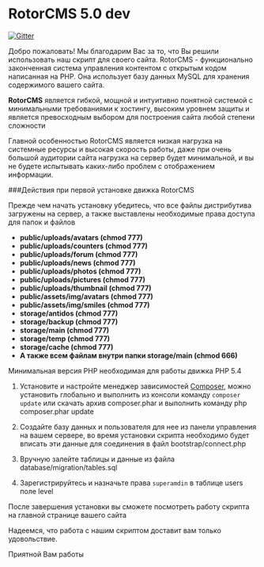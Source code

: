 RotorCMS 5.0 dev
=========

[![Gitter](https://badges.gitter.im/Join%20Chat.svg)](https://gitter.im/visavi/rotorcms?utm_source=badge&utm_medium=badge&utm_campaign=pr-badge&utm_content=badge)

Добро пожаловать!
Мы благодарим Вас за то, что Вы решили использовать наш скрипт для своего сайта. RotorCMS - функционально законченная система управления контентом с открытым кодом написанная на PHP. Она использует базу данных MySQL для хранения содержимого вашего сайта.

**RotorCMS** является гибкой, мощной и интуитивно понятной системой с минимальными требованиями к хостингу, высоким уровнем защиты и является превосходным выбором для построения сайта любой степени сложности

Главной особенностью RotorCMS является низкая нагрузка на системные ресурсы и высокая скорость работы, даже при очень большой аудитории сайта нагрузка на сервер будет минимальной, и вы не будете испытывать каких-либо проблем с отображением информации.

###Действия при первой установке движка RotorCMS

Прежде чем начать установку убедитесь, что все файлы дистрибутива загружены на сервер, а также выставлены необходимые права доступа для папок и файлов

 * **public/uploads/avatars (chmod 777)**
 * **public/uploads/counters (chmod 777)**
 * **public/uploads/forum (chmod 777)**
 * **public/uploads/news (chmod 777)**
 * **public/uploads/photos (chmod 777)**
 * **public/uploads/pictures (chmod 777)**
 * **public/uploads/thumbnail (chmod 777)**
 * **public/assets/img/avatars (chmod 777)**
 * **public/assets/img/smiles (chmod 777)**
 * **storage/antidos (chmod 777)**
 * **storage/backup (chmod 777)**
 * **storage/main (chmod 777)**
 * **storage/temp (chmod 777)**
 * **storage/cache (chmod 777)**
 * **А также всем файлам внутри папки storage/main (chmod 666)**

Минимальная версия PHP необходимая для работы движка PHP 5.4

1. Установите и настройте менеджер зависимостей [Composer](https://getcomposer.org/), можно установить глобально и выполнить из консоли команду `composer update` или скачать архив composer.phar и выполнить команду php composer.phar update

2. Создайте базу данных и пользователя для нее из панели управления на вашем сервере, во время установки скрипта необходимо будет вписать эти данные для соединения в файл bootstrap/connect.php

3. Вручную залейте таблицы и данные из файла database/migration/tables.sql

4. Зарегистрируйтесь и назначьте права `superamdin` в таблице users поле level

После завершения установки вы сможете посмотреть работу скрипта на главной странице вашего сайта

Надеемся, что работа с нашим скриптом доставит вам только удовольствие.

Приятной Вам работы
